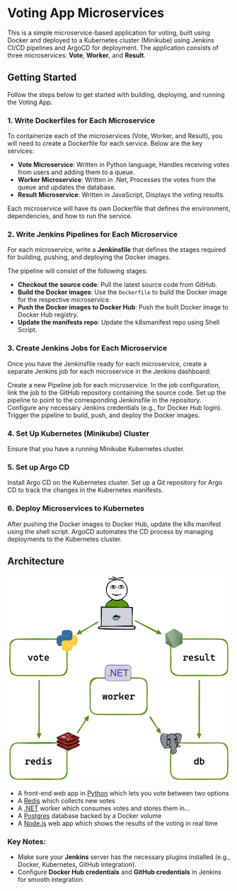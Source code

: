 # Voting App Microservices

This is a simple microservice-based application for voting, built using Docker and deployed to a Kubernetes cluster (Minikube) using Jenkins CI/CD pipelines and ArgoCD for deployment. The application consists of three microservices: **Vote**, **Worker**, and **Result**.

## Getting Started

Follow the steps below to get started with building, deploying, and running the Voting App.

### 1. Write Dockerfiles for Each Microservice

To containerize each of the microservices (Vote, Worker, and Result), you will need to create a Dockerfile for each service. Below are the key services:

- **Vote Microservice**: Written in Python language, Handles receiving votes from users and adding them to a queue.
- **Worker Microservice**: Written in .Net, Processes the votes from the queue and updates the database.
- **Result Microservice**: Written in JavaScript, Displays the voting results.

Each microservice will have its own Dockerfile that defines the environment, dependencies, and how to run the service.

### 2. Write Jenkins Pipelines for Each Microservice

For each microservice, write a **Jenkinsfile** that defines the stages required for building, pushing, and deploying the Docker images.

The pipeline will consist of the following stages:

- **Checkout the source code**: Pull the latest source code from GitHub.
- **Build the Docker images**: Use the `Dockerfile` to build the Docker image for the respective microservice.
- **Push the Docker images to Docker Hub**: Push the built Docker image to Docker Hub registry.
- **Update the manifests repo**: Update the k8smanifest repo using Shell Script.

### 3. Create Jenkins Jobs for Each Microservice
Once you have the Jenkinsfile ready for each microservice, create a separate Jenkins job for each microservice in the Jenkins dashboard:

Create a new Pipeline job for each microservice.
In the job configuration, link the job to the GitHub repository containing the source code.
Set up the pipeline to point to the corresponding Jenkinsfile in the repository.
Configure any necessary Jenkins credentials (e.g., for Docker Hub login).
Trigger the pipeline to build, push, and deploy the Docker images.

### 4. Set Up Kubernetes (Minikube) Cluster
Ensure that you have a running Minikube Kubernetes cluster.

### 5. Set up Argo CD
Install Argo CD on the Kubernetes cluster.
Set up a Git repository for Argo CD to track the changes in the Kubernetes manifests.

### 6. Deploy Microservices to Kubernetes
After pushing the Docker images to Docker Hub, update the k8s manifest using the shell script.
ArgoCD automates the CD process by managing deployments to the Kubernetes cluster.


## Architecture

![Architecture diagram](architecture.excalidraw.png)

* A front-end web app in [Python](/vote) which lets you vote between two options
* A [Redis](https://hub.docker.com/_/redis/) which collects new votes
* A [.NET](/worker/) worker which consumes votes and stores them in…
* A [Postgres](https://hub.docker.com/_/postgres/) database backed by a Docker volume
* A [Node.js](/result) web app which shows the results of the voting in real time

### Key Notes:
- Make sure your **Jenkins** server has the necessary plugins installed (e.g., Docker, Kubernetes, GitHub integration).
- Configure **Docker Hub credentials** and **GitHub credentials** in Jenkins for smooth integration.



